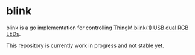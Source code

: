 # blink

blink is a go implementation for controlling [ThingM blink(1) USB dual RGB LEDs][1].
 
This repository is currently work in progress and not stable yet.

[1]: https://github.com/ThingM/blink1
[2]: https://github.com/ThingM/blink1/blob/master/docs/blink1-hid-commands.md
